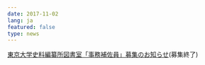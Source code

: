 ```yaml
---
date: 2017-11-02
lang: ja
featured: false
type: news
---
```

<a href="/news/2017/koubo_20171120.pdf" target="_blank">東京大学史料編纂所図書室「事務補佐員」募集のお知らせ</a>(募集終了)
